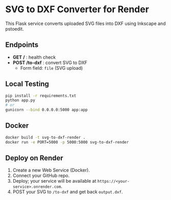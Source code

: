 # SVG to DXF Converter for Render

This Flask service converts uploaded SVG files into DXF using Inkscape and pstoedit.

## Endpoints

- **GET /** : health check
- **POST /to-dxf** : convert SVG to DXF
  - Form field: `file` (SVG upload)

## Local Testing

```bash
pip install -r requirements.txt
python app.py
# or
gunicorn --bind 0.0.0.0:5000 app:app
```

## Docker

```bash
docker build -t svg-to-dxf-render .
docker run -e PORT=5000 -p 5000:5000 svg-to-dxf-render
```

## Deploy on Render

1. Create a new Web Service (Docker).  
2. Connect your GitHub repo.  
3. Deploy; your service will be available at `https://<your-service>.onrender.com`.  
4. POST your SVG to `/to-dxf` and get back `output.dxf`.
